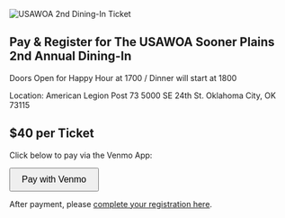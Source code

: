  <!DOCTYPE html>
 <img>![USAWOA 2nd Dining-In Ticket](https://github.com/user-attachments/assets/e3150559-4acc-4d1f-aad7-c5a3da19882c)</img>


<html>
<body>
  <h2>Pay & Register for The USAWOA Sooner Plains 2nd Annual Dining-In</h2>
 <p>Doors Open for Happy Hour at 1700 / Dinner will start at 1800</p>
 <p>Location: American Legion Post 73   5000 SE 24th St. Oklahoma City, OK 73115</p>
 <h2>$40 per Ticket</h2>
 <p>Click below to pay via the Venmo App:</p>
  <a href="https://usg01.safelinks.protection.office365.us/?url=https%3A%2F%2Fwww.venmo.com%2Fu%2Fsp404&data=05%7C02%7Caj.knapp.mil%40army.mil%7C108152e504314288afdf08de0b5fed1f%7Cfae6d70f954b481192b60530d6f84c43%7C0%7C0%7C638960703792275337%7CUnknown%7CTWFpbGZsb3d8eyJFbXB0eU1hcGkiOnRydWUsIlYiOiIwLjAuMDAwMCIsIlAiOiJXaW4zMiIsIkFOIjoiTWFpbCIsIldUIjoyfQ%3D%3D%7C0%7C%7C%7C&sdata=Hme2D16S2ONy1eslLZ5P6fUyf2nUL3osIFDsTODKgMY%3D&reserved=0" target="_blank">
    <button style="padding:10px 20px; font-size:16px;">Pay with Venmo</button>
  </a>
  
  <p>
    After payment, please <a href="https://usg01.safelinks.protection.office365.us/?url=https%3A%2F%2Fyour-registration-form-link.com%2F&data=05%7C02%7Caj.knapp.mil%40army.mil%7C108152e504314288afdf08de0b5fed1f%7Cfae6d70f954b481192b60530d6f84c43%7C0%7C0%7C638960703792290016%7CUnknown%7CTWFpbGZsb3d8eyJFbXB0eU1hcGkiOnRydWUsIlYiOiIwLjAuMDAwMCIsIlAiOiJXaW4zMiIsIkFOIjoiTWFpbCIsIldUIjoyfQ%3D%3D%7C0%7C%7C%7C&sdata=J%2BH7J9neTMuhJ%2FWuwmxvPkmwS%2Fj9BI%2FUO4Fkgl%2B4lZw%3D&reserved=0" target="_blank">complete your registration here</a>.
  </p>
</body>
</html>
